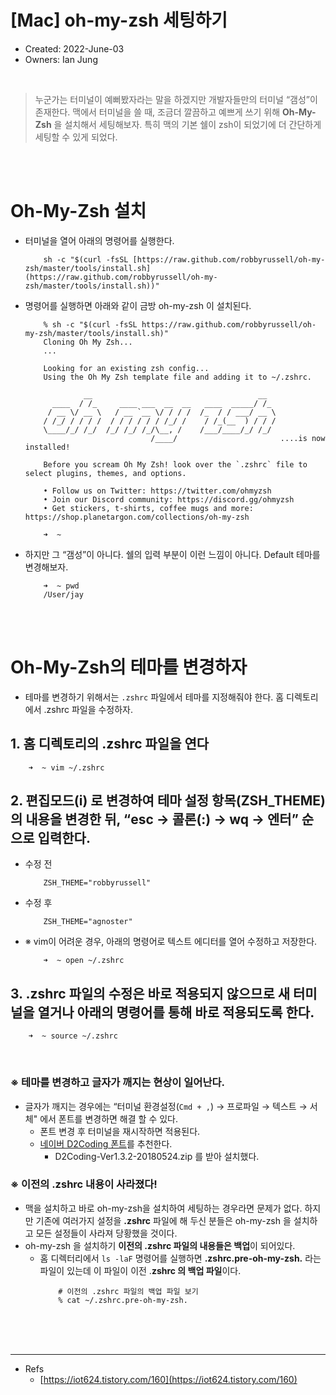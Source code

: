 # [Mac] oh-my-zsh 세팅하기

- Created: 2022-June-03
- Owners: Ian Jung

<br />

> 누군가는 터미널이 예뻐봤자라는 말을 하겠지만 개발자들만의 터미널 “갬성”이 존재한다. 맥에서 터미널을 쓸 때, 조금더 깔끔하고 예쁘게 쓰기 위해 **Oh-My-Zsh** 을 설치해서 세팅해보자. 특히 맥의 기본 쉘이 zsh이 되었기에 더 간단하게 세팅할 수 있게 되었다.

<br /><br />

# Oh-My-Zsh 설치
- 터미널을 열어 아래의 명령어를 실행한다.
    ```shell
        sh -c "$(curl -fsSL [https://raw.github.com/robbyrussell/oh-my-zsh/master/tools/install.sh](https://raw.github.com/robbyrussell/oh-my-zsh/master/tools/install.sh))"
    ```

- 명령어를 실행하면 아래와 같이 금방 oh-my-zsh 이 설치된다.
    ```shell
        % sh -c "$(curl -fsSL https://raw.github.com/robbyrussell/oh-my-zsh/master/tools/install.sh)"
        Cloning Oh My Zsh...
        ...

        Looking for an existing zsh config...
        Using the Oh My Zsh template file and adding it to ~/.zshrc.

                 __                                     __   
          ____  / /_     ____ ___  __  __   ____  _____/ /_  
         / __ \/ __ \   / __ `__ \/ / / /  /_  / / ___/ __ \ 
        / /_/ / / / /  / / / / / / /_/ /    / /_(__  ) / / / 
        \____/_/ /_/  /_/ /_/ /_/\__, /    /___/____/_/ /_/  
                                /____/                       ....is now installed!

        Before you scream Oh My Zsh! look over the `.zshrc` file to select plugins, themes, and options.

        • Follow us on Twitter: https://twitter.com/ohmyzsh
        • Join our Discord community: https://discord.gg/ohmyzsh
        • Get stickers, t-shirts, coffee mugs and more: https://shop.planetargon.com/collections/oh-my-zsh

        ➜  ~
    ```

- 하지만 그 “갬성”이 아니다. 쉘의 입력 부분이 이런 느낌이 아니다. Default 테마를 변경해보자.
    ```shell
        ➜  ~ pwd
        /User/jay
    ```

<br /><br />

# Oh-My-Zsh의 테마를 변경하자
- 테마를 변경하기 위해서는 `.zshrc` 파일에서 테마를 지정해줘야 한다. 홈 디렉토리에서 .zshrc 파일을 수정하자.

## 1. 홈 디렉토리의 **.zshrc** 파일을 연다
```shell
    ➜  ~ vim ~/.zshrc
```

## 2. 편집모드(i) 로 변경하여 테마 설정 항목(**ZSH_THEME**)의 내용을 변경한 뒤, “esc → 콜론(:) → wq → 엔터” 순으로 입력한다.
- 수정 전
    ```shell
        ZSH_THEME="robbyrussell"
    ```

- 수정 후
    ```shell
        ZSH_THEME="agnoster"
    ```

- ※ vim이 어려운 경우, 아래의 명령어로 텍스트 에디터를 열어 수정하고 저장한다.
    ```shell
        ➜  ~ open ~/.zshrc
    ```

## 3. .zshrc 파일의 수정은 바로 적용되지 않으므로 새 터미널을 열거나 아래의 명령어를 통해 바로 적용되도록 한다.
```shell
    ➜  ~ source ~/.zshrc
```

<br />

### ※ 테마를 변경하고 글자가 깨지는 현상이 일어난다.
- 글자가 깨지는 경우에는 “터미널 환경설정(`Cmd + ,`) → 프로파일 → 텍스트 → 서체" 에서 폰트를 변경하면 해결 할 수 있다.
    + 폰트 변경 후 터미널을 재시작하면 적용된다.
    + [네이버 D2Coding 폰트](https://github.com/naver/d2codingfont/releases)를 추천한다.
        - D2Coding-Ver1.3.2-20180524.zip 를 받아 설치했다.

### ※ 이전의 .zshrc 내용이 사라졌다!
- 맥을 설치하고 바로 oh-my-zsh을 설치하여 세팅하는 경우라면 문제가 없다. 하지만 기존에 여러가지 설정을 **.zshrc** 파일에 해 두신 분들은 oh-my-zsh 을 설치하고 모든 설정들이 사라져 당황했을 것이다.
- oh-my-zsh 을 설치하기 **이전의 .zshrc 파일의 내용들은 백업**이 되어있다.
    + 홈 디렉터리에서 `ls -laF` 명령어를 실행하면 **.zshrc.pre-oh-my-zsh.** 라는 파일이 있는데 이 파일이 이전 .**zshrc 의 백업 파일**이다.
        ```shell
            # 이전의 .zshrc 파일의 백업 파일 보기
            % cat ~/.zshrc.pre-oh-my-zsh.
        ```

<br /><br /><br />

---
- Refs
    - [https://iot624.tistory.com/160](https://iot624.tistory.com/160)